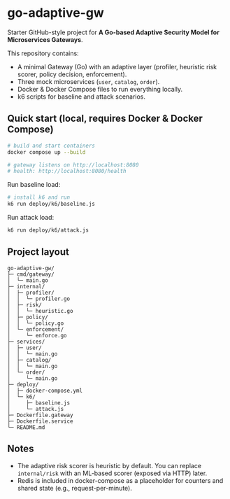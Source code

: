 # go-adaptive-gw

Starter GitHub-style project for **A Go-based Adaptive Security Model for Microservices Gateways**.

This repository contains:
- A minimal Gateway (Go) with an adaptive layer (profiler, heuristic risk scorer, policy decision, enforcement).
- Three mock microservices (`user`, `catalog`, `order`).
- Docker & Docker Compose files to run everything locally.
- k6 scripts for baseline and attack scenarios.

## Quick start (local, requires Docker & Docker Compose)

```bash
# build and start containers
docker compose up --build

# gateway listens on http://localhost:8080
# health: http://localhost:8080/health
```

Run baseline load:
```bash
# install k6 and run
k6 run deploy/k6/baseline.js
```

Run attack load:
```bash
k6 run deploy/k6/attack.js
```

## Project layout

```
go-adaptive-gw/
├─ cmd/gateway/
│  └─ main.go
├─ internal/
│  ├─ profiler/
│  │  └─ profiler.go
│  ├─ risk/
│  │  └─ heuristic.go
│  ├─ policy/
│  │  └─ policy.go
│  └─ enforcement/
│     └─ enforce.go
├─ services/
│  ├─ user/
│  │  └─ main.go
│  ├─ catalog/
│  │  └─ main.go
│  └─ order/
│     └─ main.go
├─ deploy/
│  ├─ docker-compose.yml
│  └─ k6/
│     ├─ baseline.js
│     └─ attack.js
├─ Dockerfile.gateway
├─ Dockerfile.service
└─ README.md
```

## Notes
- The adaptive risk scorer is heuristic by default. You can replace `internal/risk` with an ML-based scorer (exposed via HTTP) later.
- Redis is included in docker-compose as a placeholder for counters and shared state (e.g., request-per-minute).
